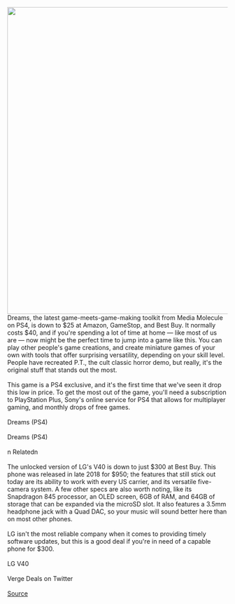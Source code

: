 <img src='https://cdn.vox-cdn.com/thumbor/Qv5P3YP5SGoMJLS1srKn7HNNvZM=/0x0:1920x1080/1200x800/filters:focal(807x387:1113x693)/cdn.vox-cdn.com/uploads/chorus_image/image/66702061/Asparagus_Standup_by_Redep1994.0.jpg' width='700px' /><br/>
Dreams, the latest game-meets-game-making toolkit from Media Molecule on PS4, is down to $25 at Amazon, GameStop, and Best Buy. It normally costs $40, and if you're spending a lot of time at home — like most of us are — now might be the perfect time to jump into a game like this. You can play other people's game creations, and create miniature games of your own with tools that offer surprising versatility, depending on your skill level. People have recreated P.T., the cult classic horror demo, but really, it's the original stuff that stands out the most.<br/><br/>This game is a PS4 exclusive, and it's the first time that we've seen it drop this low in price. To get the most out of the game, you'll need a subscription to PlayStation Plus, Sony's online service for PS4 that allows for multiplayer gaming, and monthly drops of free games.<br/><br/>Dreams (PS4)<br/><br/>Dreams (PS4)<br/><br/>n    Relatedn<br/><br/>The unlocked version of LG's V40 is down to just $300 at Best Buy. This phone was released in late 2018 for $950; the features that still stick out today are its ability to work with every US carrier, and its versatile five-camera system. A few other specs are also worth noting, like its Snapdragon 845 processor, an OLED screen, 6GB of RAM, and 64GB of storage that can be expanded via the microSD slot. It also features a 3.5mm headphone jack with a Quad DAC, so your music will sound better here than on most other phones.<br/><br/>LG isn't the most reliable company when it comes to providing timely software updates, but this is a good deal if you're in need of a capable phone for $300.<br/><br/>LG V40<br/><br/>Verge Deals on Twitter<br/><br/>
<a href='https://www.theverge.com/good-deals/2020/4/24/21234324/dreams-ps4-game-lg-v40-phone-unlocked-deal-amazon-best-buy'> Source <a/>